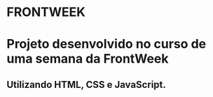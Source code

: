 # FRONTWEEK

# Projeto desenvolvido no curso de uma semana da FrontWeek

## Utilizando HTML, CSS e JavaScript.


